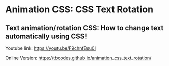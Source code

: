 # Animation CSS: CSS Text Rotation
## Text animation/rotation CSS: How to change text automatically using CSS!

Youtube link: https://youtu.be/F9chnfBsu0I

Online Version:
https://tbcodes.github.io/animation_css_text_rotation/
